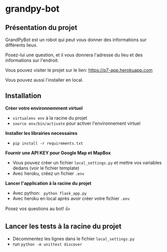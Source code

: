 # grandpy-bot

## Présentation du projet

GrandPyBot est un robot qui peut vous donner des informations sur différents lieux.

Posez-lui une question, et il vous donnera l'adresse du lieu et des informations sur l'endroit.

Vous pouvez visiter le projet sur le lien: https://p7-app.herokuapp.com

Vous pouvez aussi l'installer en local.

## Installation

**Créer votre environnemment virtuel**

- ```virtualenv env``` à la racine du projet
- ```source env/bin/activate``` pour activer l'environnement virtuel

**Installer les librairies necessaires**

- ```pip install -r requirements.txt```

**Fournir une API KEY pour Google Map et MapBox**
- Vous pouvez créer un fichier ```local_settings.py``` et mettre vos variables dedans (voir le fichier template)
- Avec heroku, créez un fichier ```.env```

**Lancer l'application à la racine du projet**
- Avec python: ``` python flask_app.py```
- Avec heroku en local après avoir créer votre fichier ```.env```

Posez vos questions au bot! :+1:

## Lancer les tests à la racine du projet

- Décommentez les lignes dans le fichier ```local_settings.py```
- run ```python -m unittest discover```

